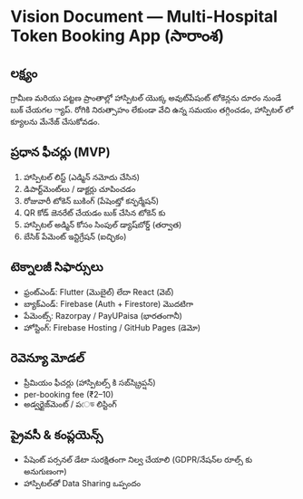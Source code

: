 # Vision Document — Multi-Hospital Token Booking App (సారాంశ)

## లక్ష్యం
గ్రామీణ మరియు పట్టణ ప్రాంతాల్లో హాస్పిటల్ యొక్క అవుట్‌పేషంట్ టోకెన్లను దూరం నుండే బుక్ చేయగల ్యాప్. రోగికి నిరుత్సాహం లేకుండా వేచి ఉన్న సమయం తగ్గించడం, హాస్పిటల్ లో క్యూలను మేనేజ్ చేసుకోవడం.

## ప్రధాన ఫీచర్లు (MVP)
1. హాస్పిటల్ లిస్ట్ (ఎడ్మిన్ నమోదు చేసిన)
2. డిపార్ట్‌మెంట్‌లు / డాక్టర్లు చూపించడం
3. రోజువారీ టోకెన్ బుకింగ్ (పేషెంట్తో కన్ఫర్మేషన్)
4. QR కోడ్ జెనరేట్ చేయడం బుక్ చేసిన టోకెన్ కు
5. హాస్పిటల్ అడ్మిన్ కోసం సింపుల్ డ్యాష్‌బోర్డ్ (తర్వాత)
6. బేసిక్ పేమెంట్ ఇన్టిగ్రేషన్ (ఐచ్ఛికం)

## టెక్నాలజీ సిఫార్సులు
- ఫ్రంట్‌ఎండ్: Flutter (మొబైల్) లేదా React (వెబ్)
- బ్యాక్‌ఎండ్: Firebase (Auth + Firestore) మొదటిగా
- పేమెంట్స్: Razorpay / PayUPaisa (భారతంగానీ)
- హోస్టింగ్: Firebase Hosting / GitHub Pages (డెమో)

## రెవెన్యూ మోడల్
- ప్రీమియం ఫీచర్లు (హాస్పిటల్స్ కి సబ్‌స్క్రిప్షన్)
- per-booking fee (₹2–10)
- అడ్వర్టైజ్‌మెంట్ / పেড లిస్టింగ్

## ప్రైవసీ & కంప్లయెన్స్
- పేషెంట్ పర్సనల్ డేటా సురక్షితంగా నిల్వ చేయాలి (GDPR/నేషన్‌ల రూల్స్ కు అనుగుణంగా)
- హాస్పిటల్‌తో Data Sharing ఒప్పందం
